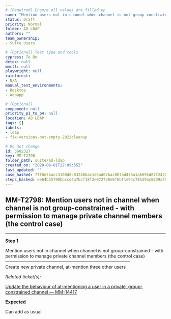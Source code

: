 ```yaml
---
# (Required) Ensure all values are filled up
name: "Mention users not in channel when channel is not group-constrained  - with permission to manage private channel members (the control case)"
status: Draft
priority: Normal
folder: AD LDAP
authors: ""
team_ownership: 
- Suite Users

# (Optional) Test type and tools
cypress: To Do
detox: null
mmctl: null
playwright: null
rainforest: 
- N/A
manual_test_environments: 
- Desktop
- Webapp

# (Optional)
component: null
priority_p1_to_p4: null
location: AD LDAP
tags: []
labels: 
- ldap
- fix-versions-not-empty-2022cleanup

# Do not change
id: 5602327
key: MM-T2798
folder_path: suite/ad-ldap
created_on: "2020-06-01T22:09:55Z"
last_updated: ""
case_hashed: 7ff8e3bacc3180d8c83240bac1e5ad07bac007ad435a1a6095d87f24205717c4951eea3bd506ba7c8784d217721b50b7
steps_hashed: ee64b35790bbccd4a7bcf18f2e072738e6f6bf1e94c781d9ac0839a751f3cb8e36126f50833072bd67aa9d245c382189
---
```


## MM-T2798: Mention users not in channel when channel is not group-constrained - with permission to manage private channel members (the control case)

---

**Step 1**

Mention users not in channel when channel is not group-constrained - with permission to manage private channel members (the control case)\
————————————————————————————\
Create new private channel, at-mention three other users

_Related ticket(s):_

[Update the behaviour of at-mentioning a user in a private, group-constrained channel — MM-14417](https://mattermost.atlassian.net/browse/MM-14417)

**Expected**

Can add as usual
